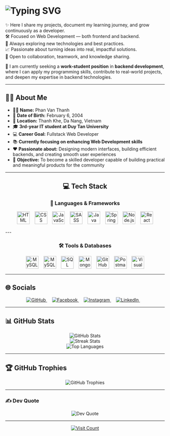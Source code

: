 # <img src="https://readme-typing-svg.demolab.com?font=Fira+Code&size=24&pause=1000&color=F79A32&center=true&vCenter=true&width=600&lines=Welcome+to+my+little+corner+on+GitHub!" alt="Typing SVG" />

✨ Here I share my projects, document my learning journey, and grow continuously as a developer.  
🛠️ Focused on Web Development — both frontend and backend.  
🚀 Always exploring new technologies and best practices.  
📈 Passionate about turning ideas into real, impactful solutions.  
🤝 Open to collaboration, teamwork, and knowledge sharing.  

💼 I am currently seeking a **work-student position** in **backend development**, where I can apply my programming skills, contribute to real-world projects, and deepen my expertise in backend technologies.

---

## 👨‍💻 About Me

- 🧑‍💼 **Name:** Phan Van Thanh  
- 🎂 **Date of Birth:** February 6, 2004  
- 📍 **Location:** Thanh Khe, Da Nang, Vietnam  
- 🎓 **3rd-year IT student at Duy Tan University**  
- 💻 **Career Goal:** Fullstack Web Developer  
- 📚 **Currently focusing on enhancing Web Development skills**  
- ❤️ **Passionate about:** Designing modern interfaces, building efficient backends, and creating smooth user experiences  
- 🚀 **Objective:** To become a skilled developer capable of building practical and meaningful products for the community  

---

<h2 align="center">💻 Tech Stack</h2>

<h3 align="center">🧩 Languages & Frameworks</h3>

<p align="center">
  <img src="https://cdn.jsdelivr.net/gh/devicons/devicon/icons/html5/html5-original.svg" height="40" alt="HTML"/>
  &nbsp;&nbsp;
  <img src="https://cdn.jsdelivr.net/gh/devicons/devicon/icons/css3/css3-original.svg" height="40" alt="CSS"/>
  &nbsp;&nbsp;
  <img src="https://cdn.jsdelivr.net/gh/devicons/devicon/icons/javascript/javascript-original.svg" height="40" alt="JavaScript"/>
  &nbsp;&nbsp;
  <img src="https://cdn.jsdelivr.net/gh/devicons/devicon/icons/sass/sass-original.svg" height="40" alt="SASS"/>
  &nbsp;&nbsp;
  <img src="https://cdn.jsdelivr.net/gh/devicons/devicon/icons/java/java-original.svg" height="40" alt="Java"/>
  &nbsp;&nbsp;
  <img src="https://cdn.jsdelivr.net/gh/devicons/devicon/icons/spring/spring-original.svg" height="40" alt="Spring"/>
  &nbsp;&nbsp;
  <img src="https://cdn.jsdelivr.net/gh/devicons/devicon/icons/nodejs/nodejs-original.svg" height="40" alt="Node.js"/>
  &nbsp;&nbsp;
  <img src="https://cdn.jsdelivr.net/gh/devicons/devicon/icons/react/react-original.svg" height="40" alt="React"/>
</p>
---
<h3 align="center">🛠️ Tools & Databases</h3>

<p align="center">
  <img src="https://cdn.jsdelivr.net/gh/devicons/devicon/icons/mysql/mysql-original.svg" height="40" alt="MySQL"/>
  &nbsp;&nbsp;
  <img src="https://img.icons8.com/color/40/000000/mysql-logo.png" height="40" alt="MySQL Workbench"/>
  &nbsp;&nbsp;
  <img src="https://cdn.jsdelivr.net/gh/devicons/devicon/icons/microsoftsqlserver/microsoftsqlserver-plain.svg" height="40" alt="SQL Server Management Studio"/>
  &nbsp;&nbsp;
  <img src="https://cdn.jsdelivr.net/gh/devicons/devicon/icons/mongodb/mongodb-original.svg" height="40" alt="MongoDB"/>
  &nbsp;&nbsp;
  <img src="https://cdn.jsdelivr.net/gh/devicons/devicon/icons/github/github-original.svg" height="40" alt="GitHub"/>
  &nbsp;&nbsp;
  <img src="https://img.icons8.com/external-tal-revivo-color-tal-revivo/40/external-postman-is-the-only-complete-api-development-environment-logo-color-tal-revivo.png" height="40" alt="Postman"/>
  &nbsp;&nbsp;
  <img src="https://cdn.jsdelivr.net/gh/devicons/devicon/icons/vscode/vscode-original.svg" height="40" alt="Visual Studio Code"/>
</p>

---

## 🌐 Socials

<p align="center">
  <a href="https://github.com/ahryxx0602" target="_blank">
    <img src="https://img.icons8.com/ios-glyphs/30/000000/github.png" alt="GitHub"/>
  </a>
  &nbsp;&nbsp;&nbsp;
  <a href="https://www.facebook.com/vanthanh.phan.75286/" target="_blank">
    <img src="https://img.icons8.com/fluency/30/facebook-new.png" alt="Facebook"/>
  </a>
  &nbsp;&nbsp;&nbsp;
  <a href="https://www.instagram.com/ahryxx._/" target="_blank">
    <img src="https://img.icons8.com/fluency/30/instagram-new.png" alt="Instagram"/>
  </a>
  &nbsp;&nbsp;&nbsp;
  <a href="https://www.linkedin.com/in/phan-v%C4%83n-th%C3%A0nh-959256311/" target="_blank">
    <img src="https://img.icons8.com/fluency/30/linkedin.png" alt="LinkedIn"/>
  </a>
  &nbsp;&nbsp;&nbsp;
</p>



---

## 📊 GitHub Stats

<p align="center">
  <img src="https://github-readme-stats.vercel.app/api?username=ahryxx0602&theme=radical&hide_border=false&include_all_commits=false&count_private=false" alt="GitHub Stats"/>
  <br/>
  <img src="https://github-readme-streak-stats.herokuapp.com/?user=ahryxx0602&theme=radical&hide_border=false" alt="Streak Stats"/>
  <br/>
  <img src="https://github-readme-stats.vercel.app/api/top-langs/?username=ahryxx0602&theme=radical&hide_border=false&layout=compact" alt="Top Languages"/>
</p>

---

## 🏆 GitHub Trophies

<p align="center">
  <img src="https://github-trophies.vercel.app/?username=ahryxx0602&theme=radical&no-frame=false&no-bg=false&margin-w=4" alt="GitHub Trophies"/>
</p>

---

### ✍️ Dev Quote

<p align="center">
  <img src="https://quotes-github-readme.vercel.app/api?type=vertical&theme=tokyonight" alt="Dev Quote"/>
</p>

---

<p align="center">
  <a href="https://visitcount.itsvg.in">
    <img src="https://visitcount.itsvg.in/api?id=ahryxx0602&icon=0&color=0" alt="Visit Count"/>
  </a>
</p>
